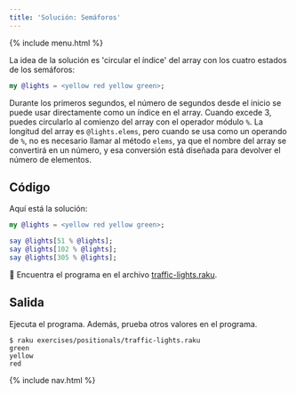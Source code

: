 ```yaml
---
title: 'Solución: Semáforos'
---
```


{% include menu.html %}

La idea de la solución es 'circular el índice' del array con los cuatro estados de los semáforos:

```raku
my @lights = <yellow red yellow green>;
```

Durante los primeros segundos, el número de segundos desde el inicio se puede usar directamente como un índice en el array. Cuando excede 3, puedes circularlo al comienzo del array con el operador módulo `%`. La longitud del array es `@lights.elems`, pero cuando se usa como un operando de `%`, no es necesario llamar al método `elems`, ya que el nombre del array se convertirá en un número, y esa conversión está diseñada para devolver el número de elementos.

## Código

Aquí está la solución:

```raku
my @lights = <yellow red yellow green>;

say @lights[51 % @lights];
say @lights[102 % @lights];
say @lights[305 % @lights];
```

🦋 Encuentra el programa en el archivo [traffic-lights.raku](https://github.com/ash/raku-course/blob/master/exercises/positionals/traffic-lights.raku).

## Salida

Ejecuta el programa. Además, prueba otros valores en el programa.

```console
$ raku exercises/positionals/traffic-lights.raku
green
yellow
red
```

{% include nav.html %}